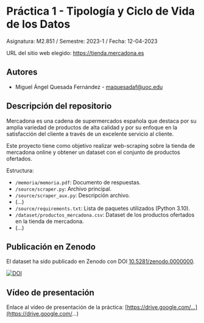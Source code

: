 # Práctica 1 - Tipología y Ciclo de Vida de los Datos

Asignatura: M2.851 / Semestre: 2023-1 / Fecha: 12-04-2023

URL del sitio web elegido: https://tienda.mercadona.es

## Autores
  * Miguel Ángel Quesada Fernández - [maquesadaf@uoc.edu](email@uoc.edu)

## Descripción del repositorio
Mercadona es una cadena de supermercados española que destaca por su amplia variedad de productos de alta calidad y por su enfoque en la satisfacción del cliente a través de un excelente servicio al cliente.

Este proyecto tiene como objetivo realizar web-scraping sobre la tienda de mercadona online y obtener un dataset con el conjunto de productos ofertados.

Estructura:
  * `/memoria/memoria.pdf`: Documento de respuestas.
  * `/source/scraper.py`: Archivo principal.
  * `/source/scraper_aux.py`: Descripción archivo.
  * (...)
  * `/source/requirements.txt`: Lista de paquetes utilizados (Python 3.10).
  * `/dataset/productos_mercadona.csv`: Dataset de los productos ofertados en la tienda de mercadona.
  * (...)

## Publicación en Zenodo
El dataset ha sido publicado en Zenodo con DOI [10.5281/zenodo.0000000](https://doi.org/10.5281/zenodo.0000000).

[![DOI](https://zenodo.org/badge/DOI/10.5281/zenodo.0000000.svg)](https://doi.org/10.5281/zenodo.0000000)

## Vídeo de presentación

Enlace al vídeo de presentación de la práctica: [https://drive.google.com/...](https://drive.google.com/...)